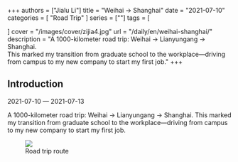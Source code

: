 +++
authors = ["Jialu Li"]
title = "Weihai → Shanghai"
date = "2021-07-10"
categories = [
    "Road Trip"
]
series = [""]
tags = [
    
]
cover = "/images/cover/zijia4.jpg"
url = "/daily/en/weihai-shanghai/"
description = "A 1000-kilometer road trip: Weihai → Lianyungang → Shanghai.  
This marked my transition from graduate school to the workplace—driving from campus to my new company to start my first job."
+++
<!DOCTYPE html>
<html lang="en">
<head>
    <meta charset="UTF-8">
    <meta name="viewport" content="width=device-width, initial-scale=1.0">
    <link rel="stylesheet" href="/assets/css/styles.css">
</head>
<body>
    <article>
        <section>
            <h2>Introduction</h2>
            <p>2021-07-10 — 2021-07-13</p>
            <p>A 1000-kilometer road trip: Weihai → Lianyungang → Shanghai.  
This marked my transition from graduate school to the workplace—driving from campus to my new company to start my first job.</p>
            <div class="container">
                <div class="image">
                    <figure>
                        <a data-fancybox="gallery" href="https://cdn.heirenlop.com/daily-record/zijia4.png">
                            <img src="https://cdn.heirenlop.com/daily-record/zijia4.png" loading="lazy">
                        </a>
                        <figcaption>Road trip route</figcaption>
                    </figure>
                </div>
            </div>
        </section>
    </article>
</body>
</html>
